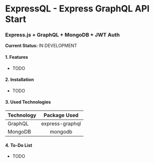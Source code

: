# ExpressQL - Express GraphQL API Start
### Express.js + GraphQL + MongoDB + JWT Auth

<b>Current Status:</b> IN DEVELOPMENT

#### 1. Features

* TODO

#### 2. Installation

* TODO

#### 3. Used Technologies
| Technology | Package Used    |
|------------|:---------------:|
| GraphQL    | express-graphql |
| MongoDB    | mongodb         |

#### 4. To-Do List

* TODO
